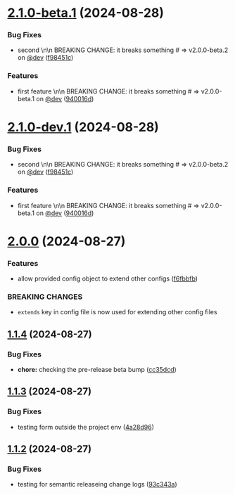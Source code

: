 # [2.1.0-beta.1](https://github.com/Famzy/Finace-Tracker-ComposeMutliPlatform-Mobile/compare/v2.0.0...v2.1.0-beta.1) (2024-08-28)


### Bug Fixes

* second \n\n BREAKING CHANGE: it breaks something # => v2.0.0-beta.2 on [@dev](https://github.com/dev) ([f98451c](https://github.com/Famzy/Finace-Tracker-ComposeMutliPlatform-Mobile/commit/f98451c2b5d46e152987b722f67285fd9a72ac2e))


### Features

* first feature \n\n BREAKING CHANGE: it breaks something # => v2.0.0-beta.1 on [@dev](https://github.com/dev) ([940016d](https://github.com/Famzy/Finace-Tracker-ComposeMutliPlatform-Mobile/commit/940016d122f4bd6b7ae944b740df61733150285b))

# [2.1.0-dev.1](https://github.com/Famzy/Finace-Tracker-ComposeMutliPlatform-Mobile/compare/v2.0.0...v2.1.0-dev.1) (2024-08-28)


### Bug Fixes

* second \n\n BREAKING CHANGE: it breaks something # => v2.0.0-beta.2 on [@dev](https://github.com/dev) ([f98451c](https://github.com/Famzy/Finace-Tracker-ComposeMutliPlatform-Mobile/commit/f98451c2b5d46e152987b722f67285fd9a72ac2e))


### Features

* first feature \n\n BREAKING CHANGE: it breaks something # => v2.0.0-beta.1 on [@dev](https://github.com/dev) ([940016d](https://github.com/Famzy/Finace-Tracker-ComposeMutliPlatform-Mobile/commit/940016d122f4bd6b7ae944b740df61733150285b))

# [2.0.0](https://github.com/Famzy/Finace-Tracker-ComposeMutliPlatform-Mobile/compare/v1.1.4...v2.0.0) (2024-08-27)


### Features

* allow provided config object to extend other configs ([f6fbbfb](https://github.com/Famzy/Finace-Tracker-ComposeMutliPlatform-Mobile/commit/f6fbbfb10b16de6c95398aa5fb309be9c221d54f))


### BREAKING CHANGES

* `extends` key in config file is now used for extending other config files

## [1.1.4](https://github.com/Famzy/Finace-Tracker-ComposeMutliPlatform-Mobile/compare/v1.1.3...v1.1.4) (2024-08-27)


### Bug Fixes

* **chore:** checking the pre-release beta bump ([cc35dcd](https://github.com/Famzy/Finace-Tracker-ComposeMutliPlatform-Mobile/commit/cc35dcd5dba5d838c23fb6006b776a9b0c56c728))

## [1.1.3](https://github.com/Famzy/Finace-Tracker-ComposeMutliPlatform-Mobile/compare/v1.1.2...v1.1.3) (2024-08-27)


### Bug Fixes

* testing form outside the project env ([4a28d96](https://github.com/Famzy/Finace-Tracker-ComposeMutliPlatform-Mobile/commit/4a28d9636caffa623c562bfd77f316d0aaad94d6))

## [1.1.2](https://github.com/Famzy/Finace-Tracker-ComposeMutliPlatform-Mobile/compare/v1.1.1...v1.1.2) (2024-08-27)


### Bug Fixes

* testing for semantic releaseing change logs ([93c343a](https://github.com/Famzy/Finace-Tracker-ComposeMutliPlatform-Mobile/commit/93c343ad3524fc4e2e987e167cf55ed3067b71b6))
